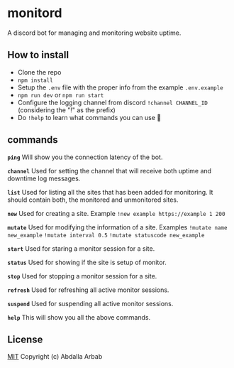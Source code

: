 # monitord
A discord bot for managing and monitoring website uptime.

## How to install
- Clone the repo
- `npm install`
- Setup the `.env` file with the proper info from the example `.env.example`
- `npm run dev` or `npm run start`
- Configure the logging channel from discord `!channel CHANNEL_ID` (considering the "!" as the prefix)
- Do `!help` to learn what commands you can use :rocket:

## commands
**`ping`**
Will show you the connection latency of the bot.

**`channel`**
Used for setting the channel that will receive both uptime and downtime log messages.

**`list`**
Used for listing all the sites that has been added for monitoring. It should contain both, the monitored and unmonitored sites.

**`new`**
Used for creating a site. Example `!new example https://example 1 200`

**`mutate`**
Used for modifying the information of a site. Examples `!mutate name new_example` `!mutate interval 0.5` `!mutate statuscode new_example`

**`start`**
Used for staring a monitor session for a site.

**`status`**
Used for showing if the site is setup of monitor.

**`stop`**
Used for stopping a monitor session for a site.

**`refresh`**
Used for refreshing all active monitor sessions.

**`suspend`**
Used for suspending all active monitor sessions.

**`help`**
This will show you all the above commands.


## License
[MIT](https://github.com/the94air/monitord/blob/main/LICENSE) Copyright (c) Abdalla Arbab
